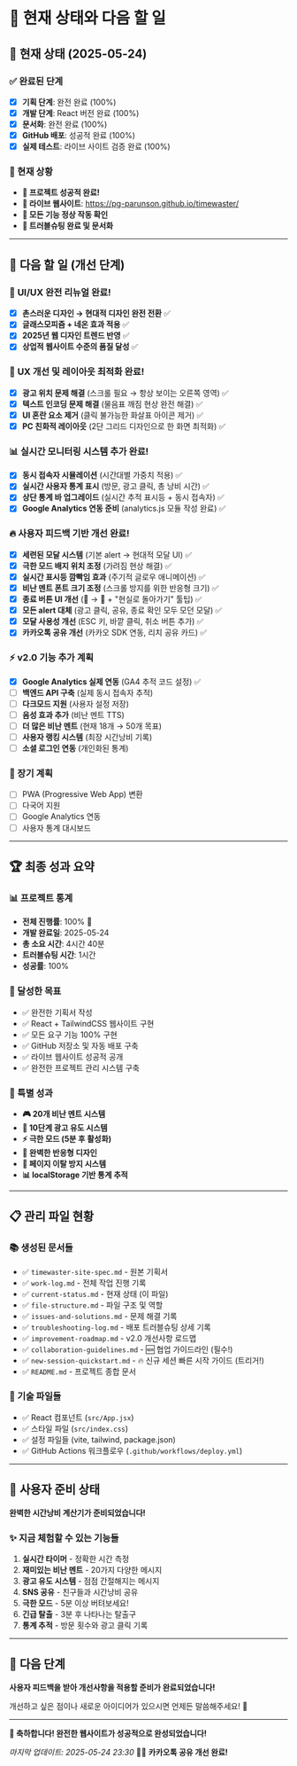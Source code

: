 # 🎯 현재 상태와 다음 할 일

## 📍 현재 상태 (2025-05-24)

### ✅ 완료된 단계
- [x] **기획 단계**: 완전 완료 (100%)
- [x] **개발 단계**: React 버전 완료 (100%)
- [x] **문서화**: 완전 완료 (100%)
- [x] **GitHub 배포**: 성공적 완료 (100%)
- [x] **실제 테스트**: 라이브 사이트 검증 완료 (100%)

### 🎉 현재 상황
- **🚀 프로젝트 성공적 완료!**
- **🌟 라이브 웹사이트**: https://pg-parunson.github.io/timewaster/
- **📱 모든 기능 정상 작동 확인**
- **🔧 트러블슈팅 완료 및 문서화**

---

## 🎯 다음 할 일 (개선 단계)

### 🎨 **UI/UX 완전 리뉴얼 완료!** 
- [x] **촌스러운 디자인 → 현대적 디자인 완전 전환** ✅
- [x] **글래스모피즘 + 네온 효과 적용** ✅
- [x] **2025년 웹 디자인 트렌드 반영** ✅
- [x] **상업적 웹사이트 수준의 품질 달성** ✅

### 🎯 **UX 개선 및 레이아웃 최적화 완료!**
- [x] **광고 위치 문제 해결** (스크롤 필요 → 항상 보이는 오른쪽 영역) ✅
- [x] **텍스트 인코딩 문제 해결** (물음표 깨짐 현상 완전 해결) ✅
- [x] **UI 혼란 요소 제거** (클릭 불가능한 화살표 아이콘 제거) ✅
- [x] **PC 친화적 레이아웃** (2단 그리드 디자인으로 한 화면 최적화) ✅

### 📊 **실시간 모니터링 시스템 추가 완료!** 
- [x] **동시 접속자 시뮬레이션** (시간대별 가중치 적용) ✅
- [x] **실시간 사용자 통계 표시** (방문, 광고 클릭, 총 낭비 시간) ✅
- [x] **상단 통계 바 업그레이드** (실시간 추적 표시등 + 동시 접속자) ✅
- [x] **Google Analytics 연동 준비** (analytics.js 모듈 작성 완료) ✅

### 🔥 **사용자 피드백 기반 개선 완료!**
- [x] **세련된 모달 시스템** (기본 alert → 현대적 모달 UI) ✅
- [x] **극한 모드 배지 위치 조정** (가려짐 현상 해결) ✅
- [x] **실시간 표시등 깜빡임 효과** (주기적 글로우 애니메이션) ✅
- [x] **비난 멘트 폰트 크기 조정** (스크롤 방지를 위한 반응형 크기) ✅
- [x] **종료 버튼 UI 개선** (🚨 → 🚪 + "현실로 돌아가기" 툴팁) ✅
- [x] **모든 alert 대체** (광고 클릭, 공유, 종료 확인 모두 모던 모달) ✅
- [x] **모달 사용성 개선** (ESC 키, 바깥 클릭, 취소 버튼 추가) ✅
- [x] **카카오톡 공유 개선** (카카오 SDK 연동, 리치 공유 카드) ✅

### ⚡ **v2.0 기능 추가 계획**
- [x] **Google Analytics 실제 연동** (GA4 추적 코드 설정) ✅
- [ ] **백엔드 API 구축** (실제 동시 접속자 추적)
- [ ] **다크모드 지원** (사용자 설정 저장)
- [ ] **음성 효과 추가** (비난 멘트 TTS)
- [ ] **더 많은 비난 멘트** (현재 18개 → 50개 목표)
- [ ] **사용자 랭킹 시스템** (최장 시간낭비 기록)
- [ ] **소셜 로그인 연동** (개인화된 통계)

### 🔮 장기 계획
- [ ] PWA (Progressive Web App) 변환
- [ ] 다국어 지원
- [ ] Google Analytics 연동
- [ ] 사용자 통계 대시보드

---

## 🏆 최종 성과 요약

### 📊 프로젝트 통계
- **전체 진행률**: 100% 🎉
- **개발 완료일**: 2025-05-24
- **총 소요 시간**: 4시간 40분
- **트러블슈팅 시간**: 1시간
- **성공률**: 100%

### 🎯 달성한 목표
- ✅ 완전한 기획서 작성
- ✅ React + TailwindCSS 웹사이트 구현
- ✅ 모든 요구 기능 100% 구현
- ✅ GitHub 저장소 및 자동 배포 구축
- ✅ 라이브 웹사이트 성공적 공개
- ✅ 완전한 프로젝트 관리 시스템 구축

### 🌟 특별 성과
- **🎮 20개 비난 멘트 시스템**
- **🎯 10단계 광고 유도 시스템**
- **⚡ 극한 모드 (5분 후 활성화)**
- **🎨 완벽한 반응형 디자인**
- **🔄 페이지 이탈 방지 시스템**
- **📊 localStorage 기반 통계 추적**

---

## 📋 관리 파일 현황

### 📚 생성된 문서들
- ✅ `timewaster-site-spec.md` - 원본 기획서
- ✅ `work-log.md` - 전체 작업 진행 기록
- ✅ `current-status.md` - 현재 상태 (이 파일)
- ✅ `file-structure.md` - 파일 구조 및 역할
- ✅ `issues-and-solutions.md` - 문제 해결 기록
- ✅ `troubleshooting-log.md` - 배포 트러블슈팅 상세 기록
- ✅ `improvement-roadmap.md` - v2.0 개선사항 로드맵
- ✅ `collaboration-guidelines.md` - 🆕 협업 가이드라인 (필수!)
- ✅ `new-session-quickstart.md` - 🔥 신규 세션 빠른 시작 가이드 (트리거!)
- ✅ `README.md` - 프로젝트 종합 문서

### 🔧 기술 파일들
- ✅ React 컴포넌트 (`src/App.jsx`)
- ✅ 스타일 파일 (`src/index.css`)
- ✅ 설정 파일들 (vite, tailwind, package.json)
- ✅ GitHub Actions 워크플로우 (`.github/workflows/deploy.yml`)

---

## 🎊 사용자 준비 상태

**완벽한 시간낭비 계산기가 준비되었습니다!**

### ✨ 지금 체험할 수 있는 기능들
1. **실시간 타이머** - 정확한 시간 측정
2. **재미있는 비난 멘트** - 20가지 다양한 메시지
3. **광고 유도 시스템** - 점점 간절해지는 메시지
4. **SNS 공유** - 친구들과 시간낭비 공유
5. **극한 모드** - 5분 이상 버텨보세요!
6. **긴급 탈출** - 3분 후 나타나는 탈출구
7. **통계 추적** - 방문 횟수와 광고 클릭 기록

---

## 🚀 다음 단계

**사용자 피드백을 받아 개선사항을 적용할 준비가 완료되었습니다!**

개선하고 싶은 점이나 새로운 아이디어가 있으시면 언제든 말씀해주세요! 🎯

---

**🎉 축하합니다! 완전한 웹사이트가 성공적으로 완성되었습니다!**

*마지막 업데이트: 2025-05-24 23:30* 📱🔥 **카카오톡 공유 개선 완료!**
